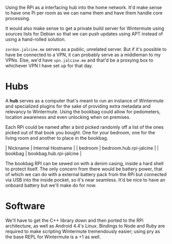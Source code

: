 Using the RPi as a interfacing hub into the home network. It'd make sense to
have one Pi per room as we can name them and have them handle core processing.

It would also make sense to get a private build server for Wintermute using
sources lists for Debian so that we can push updates using APT instead of using
a hand-rolled solution.

`zordon.jalcine.me` serves as a public, unrelated server. But if it's possible
to have be connected to a VPN, it can probably serve as a middleman to my VPNs.
Else, we'd have `vpn.jalcine.me` and that'd be a proxying box to whichever VPN
I have set up for that day.

# Hubs

A **hub** serves as a computer that's meant to run an instance of Wintermute
and specialized plugins for the sake of providing extra metadata and relevancy
to Wintermute. Using the bookbag could allow for pedometers, location awareness
and even unlocking when on premises.

Each RPi could be named after a bird picked randomly off a list of the ones
picked out of that book you bought. One for your bedroom, one for the living
room and another to place in the bookbag.

 | Nickname   |  Internal Hostname       |
 | bedroom    |  bedroom.hub.rpi-jalcine |
 | bookbag    |  bookbag.hub.rpi-jalcine |

The bookbag RPI can be sewed on with a denim casing, inside a hard shell to
protect itself. The only concern from there would be battery power, that of
which we can do with a external battery pack from the RPi but connected via USB
into the inside pocket, so it's near seamless. It'd be nice to have an onboard
battery but we'll make do for now.

# Software

We'll have to get the C++ library down and then ported to the RPi architecture,
as well as Android 4.4's Linux. Bindings to Node and Ruby are required to make
scripting Wintermute tremendously easier; using pry as the base REPL for
Wintermute is a +1 as well.
